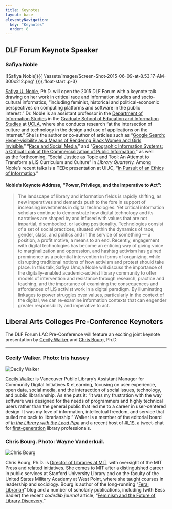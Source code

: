 ```yaml
---
title: Keynotes
layout: base
eleventyNavigation:
  key: "Keynotes"
  order: 8
---
```


## DLF Forum Keynote Speaker

### Safiya Noble

![Safiya Noble]({{ '/assets/images/Screen-Shot-2015-06-09-at-8.53.17-AM-300x212.png' }}){.float-start .p-3}

[Safiya U. Noble](http://safiyaunoble.com/), Ph.D. will open the 2015 DLF Forum with a keynote talk drawing on her work in critical race and information studies and socio-cultural informatics, “including feminist, historical and political-economic perspectives on computing platforms and software in the public interest.” Dr. Noble is an assistant professor in the [Department of Information Studies](http://is.gseis.ucla.edu/) in the [Graduate School of Education and Information Studies](http://gseis.ucla.edu/) at [UCLA](http://www.ucla.edu/), where she conducts research “at the intersection of culture and technology in the design and use of applications on the Internet.” She is the author or co-author of articles such as “[Google Search: Hyper-visibility as a Means of Rendering Black Women and Girls Invisible](http://safiyaunoble.com/2013/11/13/invisibleculture/ "Google Search: Hyper-visibility as a Means of Rendering Black Women and Girls Invisible"),” “[Race and Social Media](https://safiyaunoble.files.wordpress.com/2012/03/senft_noble_racesocialmedia_bookchapter.pdf),” and “[Geographic Information Systems: a Critical Look at the Commercialization of Public Information](https://pathbrite.com/portfolio/PpsNCP2BM/professional-portfolio/item/PpsNCP2BM1PLQyM),” as well as the forthcoming, “Social Justice as Topic and Tool: An Attempt to Transform a LIS Curriculum and Culture” in _Library Quarterly._ Among Noble’s recent talks is a TEDx presentation at UIUC, “[In Pursuit of an Ethics of Information](https://www.youtube.com/watch?v=UXuJ8yQf6dI).”

#### Noble’s Keynote Address, “Power, Privilege, and the Imperative to Act”:

<blockquote class="blockquote p-5">

The landscape of library and information fields is rapidly shifting, as new imperatives and demands push to the fore in support of increasing investments in digital technologies. Yet critical information scholars continue to demonstrate how digital technology and its narratives are shaped by and infused with values that are not impartial, disembodied, or lacking positionality. Technologies consist of a set of social practices, situated within the dynamics of race, gender, class, and politics and in the service of something — a position, a profit motive, a means to an end. Recently, engagement with digital technologies has become an enticing way of giving voice to marginalization and oppression, and hashtag activism has gained prominence as a potential intervention in forms of organizing, while disrupting traditional notions of how activism and protest should take place. In this talk, Safiya Umoja Noble will discuss the importance of the digitally-enabled academic-activist library community to offer models of intervention and resistance through research, practice and teaching, and the importance of examining the consequences and affordances of LIS activist work in a digital paradigm. By illuminating linkages to power struggles over values, particularly in the context of the digital, we can re-examine information contexts that can engender greater responsibility and imperative to act.
</blockquote>

## Liberal Arts Colleges Pre-Conference Keynoters

The DLF Forum LAC Pre-Conference will feature an exciting joint keynote presentation by [Cecily Walker](http://cecily.info/about/) and [Chris Bourg](https://chrisbourg.wordpress.com/about/), Ph.D.

* * * 

<div class="my-3 border-bottom clearfix">
    <h3>Cecily Walker. Photo: tris hussey</h3>
    <p><img src="{{ '/assets/images/20100821-D30_1885-2-e1284146734203-199x300.jpg' | url }}" alt="Cecily Walker" class="img-fluid float-start p-3"></p>
    <p><a href="http://cecily.info/about/">Cecily Walker</a> is Vancouver Public Library’s Assistant Manager for Community Digital Initiatives &amp; eLearning, focusing on user experience, open data, social media, and the intersection of social issues, technology, and public librarianship. As she puts it: “It was my frustration with the way software was designed for the needs of programmers and highly technical users rather than the general public that led me to a career in user-centered design. It was my love of information, intellectual freedom, and service that pulled me back to librarianship.” Walker is a member of the editorial board of <em><a href="http://www.inthelibrarywiththeleadpipe.org/">In the Library with the Lead Pipe</a></em> and a recent host of <a href="http://cecily.info/2015/06/02/l1s-tweetchat-a-success/">#L1S</a>, a tweet-chat for <a href="http://cecily.info/2015/04/15/bridging-the-experience-gap/">first-generation</a> library professionals.</p>
</div>

<div class="my-3 border-bottom clearfix">
    <h3>Chris Bourg. Photo: Wayne Vanderkuil.</h3>
    <p><img src="{{ '/assets/images/Screen-Shot-2015-06-09-at-9.03.36-AM-300x266.png' | url }}" alt="Chris Bourg" class="float-start p-3 img-fluid"></p>
    <p>Chris Bourg, Ph.D. is <a href="http://newsoffice.mit.edu/2014/bourg-named-director-mit-libraries-1121">Director of Libraries at MIT</a>, with oversight of the MIT Press and related initiatives. She comes to MIT after a distinguished career in public services at Stanford University Library and on the faculty of the United States Military Academy at West Point, where she taught courses in leadership and sociology. Bourg is author of the long-running “<a href="https://chrisbourg.wordpress.com/">Feral Librarian</a>” blog and a number of scholarly publications, including (with Bess Sadler) the recent <em>code4lib journal</em> article, “<a href="http://journal.code4lib.org/articles/10425">Feminism and the Future of Library Discovery</a>.”</p>
</div>
